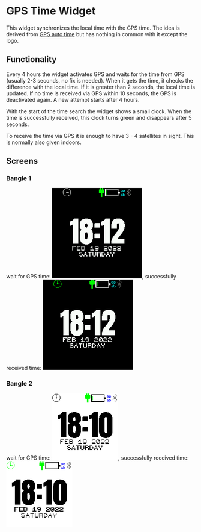 # GPS Time Widget

This widget synchronizes the local time with the GPS time.
The idea is derived from [GPS auto time](https://banglejs.com/apps/#gpsautotime) but has nothing in common with it except the logo.

## Functionality
Every 4 hours the widget activates GPS and waits for the time from GPS (usually 2-3 seconds, no fix is needed).
When it gets the time, it checks the difference with the local time. If it is greater than 2 seconds, the local time is updated. 
If no time is received via GPS within 10 seconds, the GPS is deactivated again. A new attempt starts after 4 hours.

With the start of the time search the widget shows a small clock. 
When the time is successfully received, this clock turns green and disappears after 5 seconds.

To receive the time via GPS it is enough to have 3 - 4 satellites in sight. This is normally also given indoors.

## Screens
### Bangle 1
wait for GPS time: ![](Bangle1_1.png), successfully received time: ![](Bangle1_2.png)

### Bangle 2
wait for GPS time: ![](Bangle2_1.png), successfully received time: ![](Bangle2_2.png)
